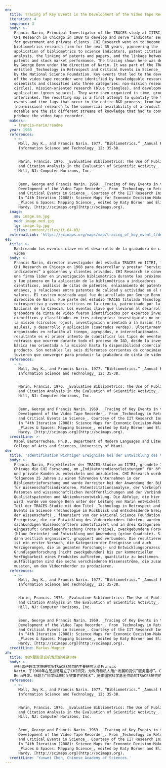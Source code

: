 ```yaml
---
en:
  title: Tracing of Key Events in the Development of the Video Tape Recorder
  iteration: 4
  sequence: 3
  body: >-
    Francis Narin, Principal Investigator of the TRACES study at IITRI, founded
    CHI Research in Chicago in 1968 to develop and serve “indicator services”
    for government and private clients. CHI Research went on to become a leading
    bibliometrics research firm for the next 35 years, pioneering the
    application of bibliometrics to science indicators, patent citation
    analysis, the linking of patents and papers, and the linkage between quality
    patents and stock market performance. The tracing shown here was developed
    by George Benn under the direction of Narin. It was part of the TRACES study
    entitled _Technology in Retrospect and Critical Events in Science_, funded
    by the National Science Foundation. Key events that led to the development
    of the video tape recorder were identified by knowledgeable research
    scientists and classified into three categories: non-mission research (red
    circles), mission-oriented research (blue triangles), and development and
    application (green squares). They were then organized in time, grouped, and
    interlinked. The resulting map is a first attempt to quantify the types of
    events and time lags that occur in the entire R&D process, from basic
    (non-mission) research to the commercial availability of a product. Most
    notable are the six different streams of knowledge that had to converge to
    produce the video tape recorder.
  makers:
    - francis-narin/readme
  year: 1968
  references:
    - >-
      Moll, Joy K., and Francis Narin. 1977. “Bibliometrics.” _Annual Review of
      Information Science and Technology_ 12: 35-38.


      Narin, Francis. 1976. _Evaluative Bibliometrics: The Use of Publication
      and Citation Analysis in the Evaluation of Scientific Activity_. Cherry
      Hill, NJ: Computer Horizons, Inc.


      Benn, George and Francis Narin. 1969. _Tracing of Key Events in the
      Development of the Video Tape Recorder_. From _Technology in Retrospect
      and Critical Events in Science_. Courtesy of the IIT Research Institute.
      In “4th Iteration (2008): Science Maps for Economic Decision-Makers,”
      _Places & Spaces: Mapping Science_, edited by Katy Börner and Elisha F.
      Hardy. [http://scimaps.org](http://scimaps.org).
  image:
    sm: image.sm.jpg
    med: image.med.jpg
    lg: image.lg.jpg
    tiles: content/tiles/it-04-03/
  externalLink: 'https://scimaps.org/maps/map/tracing_of_key_event_4/detail'
es:
  title: >-
    Rastreando los eventos clave en el desarrollo de la grabadora de cinta de
    video
  body: >-
    Francis Narin, director investigador del estudio TRACES en IITRI, fundó el
    CHI Research en Chicago en 1968 para desarrollar y prestar “servicios
    indicadores” a gobiernos y clientes privados. CHI Research se convertiría en
    una firma líder en investigación bibliométrica durante los próximos 35 años,
    y fue pionera en la aplicación de la bibliométrica a indicadores
    científicos, análisis de citas de patentes, enlazamiento de patentes y
    ensayos, y relaciones entre patentes de calidad y actividad en el mercado de
    valores. El rastreo mostrado aquí fue desarrollado por George Benn bajo la
    dirección de Narin. Fue parte del estudio TRACES titulado Tecnología en
    retrospectiva y eventos críticos en la ciencia, patrocinado por la Fundación
    Nacional de la Ciencia. Los eventos clave que llevaron al desarrollo de la
    grabadora de cinta de video fueron identificados por expertos investigadores
    científicos y clasificados en tres categorías: investigación no orientada a
    la misión (círculos rojos), investigación orientada a la misión (triángulos
    azules), y desarrollo y aplicación (cuadrados verdes). Ulteriormente fueron
    organizados en relación al tiempo, agrupados, e interrelacionados. El mapa
    resultante es el primer intento de cuantificar los tipos de eventos y los
    retrasos que ocurren durante todo el proceso de I&D, desde la investigación
    básica (no orientada a la misión) hasta la disponibilidad comercial de un
    producto. Son notables las seis diferentes corrientes de conocimiento que
    tuvieron que converger para producir la grabadora de cinta de video.
  references:
    - >-
      Moll, Joy K., and Francis Narin. 1977. “Bibliometrics.” _Annual Review of
      Information Science and Technology_ 12: 35-38.


      Narin, Francis. 1976. _Evaluative Bibliometrics: The Use of Publication
      and Citation Analysis in the Evaluation of Scientific Activity_. Cherry
      Hill, NJ: Computer Horizons, Inc.


      Benn, George and Francis Narin. 1969. _Tracing of Key Events in the
      Development of the Video Tape Recorder_. From _Technology in Retrospect
      and Critical Events in Science_. Courtesy of the IIT Research Institute.
      In “4th Iteration (2008): Science Maps for Economic Decision-Makers,”
      _Places & Spaces: Mapping Science_, edited by Katy Börner and Elisha F.
      Hardy. [http://scimaps.org](http://scimaps.org).
  creditLine: >-
    Mabel Basterrechea, Ph.D., Department of Modern Languages and Literatures,
    College of Arts and Sciences, University of Miami.
de:
  title: 'Identifikation wichtiger Ereignisse bei der Entwicklung des Videorekorders '
  body: >-
    Francis Narin, Projektleiter der TRACES-Studie am IITRI, gründete 1968 in
    Chicago die CHI Forschung, um „Indikatorendienstleistungen“ für öffentliche
    und private Kunden zu entwickeln und anzubieten. CHI Research wurde in den
    folgenden 35 Jahren zu einem führenden Unternehmen in der
    Bibliometrieforschung und wurde Vorreiter bei der Anwendung der Bibliometrie
    für Wissenschaftsindikatoren, Patentzitationsanalyse, der Verknüpfung von
    Patenten und wissenschaftlichen Veröffentlichungen und der Verbindung von
    Qualitätspatenten und Aktienkursentwicklung. Die Abfolge, die hier gezeigt
    wird, wurde von George Benn unter der Leitung von Narin entwickelt. Es war
    Teil der TRACES-Studie mit dem Titel _Technology in Retrospect and Critical
    Events in Science (Technologie im Rückblick und entscheidende Ereignisse in
    der Wissenschaft)_, finanziert von der National Science Foundation. Wichtige
    Ereignisse, die zur Entwicklung des Videorekorders führten, wurden von
    sachkundigen Wissenschaftlern identifiziert und in drei Kategorien
    eingestuft: Grundlagenforschung (rote Kreise), zweckgebundene Forschung
    (blaue Dreiecke) und Entwicklung und Anwendung (grüne Quadrate). Sie wurden
    dann zeitlich organisiert, gruppiert und verbunden. Die resultierende Karte
    ist ein erster Versuch, die Kategorien der Ereignisse und auch
    Verzögerungen, die im gesamten Forschungs- und Entwicklungsprozess von der
    Grundlagenforschung (nicht zweckgebunden) bis zur kommerziellen
    Verfügbarkeit eines Produktes auftreten, quantitativ zu bestimmen. Am
    auffälligsten sind die sechs verschiedenen Wissensströme, die zusammenlaufen
    mussten, um den Videorekorder zu produzieren.
  references:
    - >-
      Moll, Joy K., and Francis Narin. 1977. “Bibliometrics.” _Annual Review of
      Information Science and Technology_ 12: 35-38.


      Narin, Francis. 1976. _Evaluative Bibliometrics: The Use of Publication
      and Citation Analysis in the Evaluation of Scientific Activity_. Cherry
      Hill, NJ: Computer Horizons, Inc.


      Benn, George and Francis Narin. 1969. _Tracing of Key Events in the
      Development of the Video Tape Recorder_. From _Technology in Retrospect
      and Critical Events in Science_. Courtesy of the IIT Research Institute.
      In “4th Iteration (2008): Science Maps for Economic Decision-Makers,”
      _Places & Spaces: Mapping Science_, edited by Katy Börner and Elisha F.
      Hardy. [http://scimaps.org](http://scimaps.org).
  creditLine: Markus Wagner
zh:
  title: 制作跟踪录音机发展的关键事件
  body: >-
    伊利诺伊理工学院研究所TRACES项目的主要研究人员Francis
    Narin，于1968年在芝加哥建立了CHI研究，为政府和私人用户发展和提供“服务指标”。CHI研究在未来35年开始成为一个主要的文献计量学研究，并开创性地在文献计量学中应用到科学指标、专利引文分析、专利和论文关联以及专利质量和股票市场绩效之间的结合。在此展示的图示是在Narin的指导下由George
    Benn开发。标题为“科学回溯和关键事件的技术”，是由国家科学基金资助的TRACES研究的一部分。知识渊博的研究科学家识别出录音机发展过程中的关键事件，并将其分成三类：非任务研究（红色圆圈），任务导向研究（蓝色的三角形），以及发展和应用（绿色矩形）。于是这些事件按时间、分组以及相互关联组织。最终版本的图谱是首次尝试对事件的类型和在整个研发过程从基础研究（非任务型）到一个产品的商业效用中发生的时滞进行量化。
  references:
    - >-
      Moll, Joy K., and Francis Narin. 1977. “Bibliometrics.” _Annual Review of
      Information Science and Technology_ 12: 35-38.


      Narin, Francis. 1976. _Evaluative Bibliometrics: The Use of Publication
      and Citation Analysis in the Evaluation of Scientific Activity_. Cherry
      Hill, NJ: Computer Horizons, Inc.


      Benn, George and Francis Narin. 1969. _Tracing of Key Events in the
      Development of the Video Tape Recorder_. From _Technology in Retrospect
      and Critical Events in Science_. Courtesy of the IIT Research Institute.
      In “4th Iteration (2008): Science Maps for Economic Decision-Makers,”
      _Places & Spaces: Mapping Science_, edited by Katy Börner and Elisha F.
      Hardy. [http://scimaps.org](http://scimaps.org).
  creditLine: 'Yunwei Chen, Chinese Academy of Sciences.'
---
```

